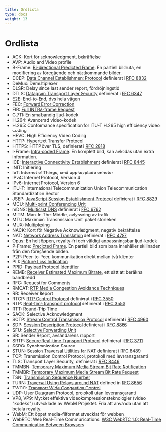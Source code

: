 ```yaml
---
title: Ordlista
type: docs
weight: 13
---
```


# Ordlista

* ACK: Kort för acknowledgment, bekräftelse
* AVP: Audio and Video profile
* B-Frame: [Bi-directional Predicted Frame](../06-media-communication/#dubbelriktad-bildruta). En partiell bildruta, en modifiering av föregående och nästkommande bilder.
* DCEP: [Data Channel Establishment Protocol](../07-data-communication/#dcep) definierat i [RFC 8832](https://datatracker.ietf.org/doc/html/rfc8832)
* DeMux: Demultiplexer
* DLSR: Delay since last sender report, fördröjningstid
* DTLS: [Datagram Transport Layer Security](../04-securing/#dtls) definierat i [RFC 6347](https://datatracker.ietf.org/doc/html/rfc6347)
* E2E: End-to-End, dvs hela vägen
* FEC: [Forward Error Correction](../06-media-communication/#vidarekorrigering-av-fel)
* FIR: [Full INTRA-frame Request](../06-media-communication/#full-intra-frame-request-fir-och-picture-loss-indication-pli)
* G.711: En smalbandig ljud-kodek
* H.264: Avancerad video-kodek
* H.265: Conformance specification for ITU-T H.265 high efficiency video coding
* HEVC: High Efficiency Video Coding
* HTTP: Hypertext Transfer Protocol
* HTTPS: HTTP över TLS, definierat i [RFC 2818](https://datatracker.ietf.org/doc/html/rfc2818)
* I-Frame: [Intra-coded Frame](../06-media-communication/#inexakt-videokomprimering). En komplett bild, kan avkodas utan extra information.
* ICE: [Interactive Connectivity Establishment](../03-connecting/#ice) definierat i [RFC 8445](https://datatracker.ietf.org/doc/html/rfc8445)
* INIT: Initiering
* IoT: Internet of Things, små uppkopplade enheter
* IPv4: Internet Protocol, Version 4
* IPv6: Internet Protocol, Version 6
* ITU-T: International Telecommunication Union Telecommunication Standardization Sector
* JSEP: [JavaScript Session Establishment Protocol](../02-signaling/#vad-ar-session-description-protocol-sdp) definierat i [RFC 8829](https://datatracker.ietf.org/doc/html/rfc8829)
* MCU: [Multi-point Conferencing Unit](../08-applied-webrtc/#mcu)
* mDNS: [Multicast DNS](../03-connecting/#mdns) definierat i [RFC 6762](https://datatracker.ietf.org/doc/html/rfc6762)
* MITM: Man-In-The-Middle, avlyssning av trafik
* MTU: Maximum Transmission Unit, paket storleken
* MUX: Multiplexing
* NACK: Kort för Negative Acknowledgment, negativ bekräftelse
* NAT: [Network Address Translation](../03-connecting/#nat-kartlaggning) definierat i [RFC 4787](https://datatracker.ietf.org/doc/html/rfc4787)
* Opus: En helt öppen, royalty-fri och väldigt anpassningsbar ljud-kodek
* P-Frame: [Predicted Frame](../06-media-communication/#inexakt-videokomprimering). En partiell bild som bara innehåller skillnaden från den föregående bilden.
* P2P: Peer-to-Peer, kommunikation direkt mellan två klienter
* PLI: [Picture Loss Indication](../06-media-communication/#full-intra-frame-request-fir-och-picture-loss-indication-pli)
* PPID: [Payload Protocol Identifier](../07-data-communication/#payload-protocol-identifier)
* REMB: [Receiver Estimated Maximum Bitrate](../06-media-communication/#tmmbr-tmmbn-and-remb), ett sätt att beräkna bandbredd
* RFC: Request for Comments
* RMCAT: [RTP Media Congestion Avoidance Techniques](../06-media-communication/#generating-a-bandwidth-estimate)
* RR: Receiver Report
* RTCP: [RTP Control Protocol](../10-history-of-webrtc/#rtp) definierat i [RFC 3550](https://datatracker.ietf.org/doc/html/rfc3550)
* RTP: [Real-time transport protocol](../10-history-of-webrtc/#rtp) definierat i [RFC 3550](https://datatracker.ietf.org/doc/html/rfc3550)
* RTT: Round-Trip Time
* SACK: Selective Acknowledgment
* SCTP: [Stream Control Transmission Protocol](../07-data-communication/#stream-control-transmission-protocol) definierat i [RFC 4960](https://datatracker.ietf.org/doc/html/rfc4960)
* SDP: [Session Description Protocol](../02-signaling/#what-is-the-session-description-protocol-sdp) definierat i [RFC 8866](https://datatracker.ietf.org/doc/html/rfc8866)
* SFU: [Selective Forwarding Unit](../08-applied-webrtc/#selective-forwarding-unit)
* SR: Sender Report, avsändarens rapport
* SRTP: [Secure Real-time Transport Protocol](../04-securing/#srtp) definierat i [RFC 3711](https://datatracker.ietf.org/doc/html/rfc3711)
* SSRC: Synchronization Source
* STUN: [Session Traversal Utilities for NAT](../03-connecting/#stun) definierat i [RFC 8489](https://datatracker.ietf.org/doc/html/rfc8489)
* TCP: Transmission Control Protocol, protokoll med leveransgaranti
* TLS: Transport Layer Security, definierat i [RFC 8446](https://datatracker.ietf.org/doc/html/rfc8446)
* TMMBN: [Temporary Maximum Media Stream Bit Rate Notification](../06-media-communication/#tmmbr-tmmbn-and-remb)
* TMMBR: [Temporary Maximum Media Stream Bit Rate Request](../06-media-communication/#tmmbr-tmmbn-and-remb)
* TSN: [Transmission Sequence Number](../07-data-communication/#sandningssekvensnummer)
* TURN: [Traversal Using Relays around NAT](../03-connecting/#turn) defined in [RFC 8656](https://datatracker.ietf.org/doc/html/rfc8656)
* TWCC: [Transport Wide Congestion Control](../06-media-communication/#transport-wide-congestion-control)
* UDP: User Datagram Protocol, protokoll utan leveransgaranti
* VP8, VP9: Mycket effektiva videokompressionsteknologier (video "kodeks") utvecklade av WebM Projektet. Fria att använda utan att betala royalty.
* WebM: Ett öppet media-filformat utvecklat för webben.
* WebRTC: Web Real-Time Communications. [W3C WebRTC 1.0: Real-Time Communication Between Browsers](https://www.w3.org/TR/webrtc/)
